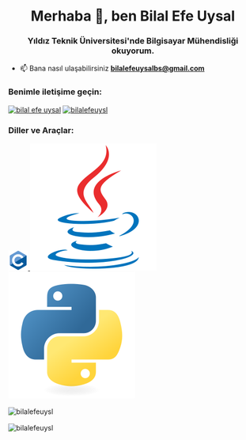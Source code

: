 <h1 align="center">Merhaba 👋, ben Bilal Efe Uysal</h1>
<h3 align="center">Yıldız Teknik Üniversitesi'nde Bilgisayar Mühendisliği okuyorum.</h3>

- 📫 Bana nasıl ulaşabilirsiniz **bilalefeuysalbs@gmail.com**

<h3 align="left">Benimle iletişime geçin:</h3>
<p align="left">
<a href="https://linkedin.com/in/bilal efe uysal" target="blank"><img align="center" src="https://raw.githubusercontent.com/rahuldkjain/github-profile-readme-generator/master/src/images/icons/Social/linked-in-alt.svg" alt="bilal efe uysal" height="30" width="40" /></a>
<a href="https://instagram.com/bilalefeuysl" target="blank"><img align="center" src="https://raw.githubusercontent.com/rahuldkjain/github-profile-readme-generator/master/src/images/icons/Social/instagram.svg" alt="bilalefeuysl" height="30" width="40" /></a>
</p>

<h3 align="left">Diller ve Araçlar:</h3>
<p align="left"> <a href="https://www.cprogramming.com/" target="_blank" rel="noreferrer"> <img src="https://raw.githubusercontent.com/devicons/devicon/master/icons/c/c-original.svg" alt="c" width="40" height="40"/> </a> <a href="https://www.java.com" target="_blank" rel="noreferrer"> <img src="https://raw.githubusercontent.com/devicons/devicon/master/icons/java/java-original.svg" alt="java" genişlik="40" yükseklik="40"/> </a> <a href="https://www.python.org" target="_blank" rel="noreferrer"> <img src="https://raw.githubusercontent.com/devicons/devicon/master/icons/python/python-original.svg" alt="python" genişlik="40" yükseklik="40"/> </a> </p>

<p> <img align="center" src="https://github-readme-stats.vercel.app/api?username=bilalefeuysl&show_icons=true&locale=tr" alt="bilalefeuysl" /></p>

<p><img align="center" src="https://github-readme-streak-stats.herokuapp.com/?user=bilalefeuysl&" alt="bilalefeuysl" /></p>

